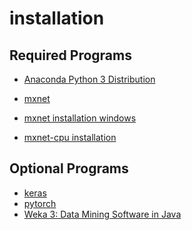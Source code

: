 # installation

## Required Programs
- [Anaconda Python 3 Distribution](https://www.anaconda.com/distribution/)

- [mxnet](http://mxnet.incubator.apache.org/test/get_started/install.html)
- [mxnet installation windows](http://mxnet.incubator.apache.org/versions/master/install/windows_setup.html
)

- [mxnet-cpu installation](https://youtu.be/5hSIddgBE2U)


## Optional Programs

- [keras](https://keras.io/#installation)
- [pytorch](https://pytorch.org/get-started/locally/) 
- [Weka 3: Data Mining Software in Java](https://www.cs.waikato.ac.nz/ml/weka/downloading.html)




